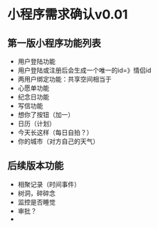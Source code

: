 # 小程序需求确认v0.01
## 第一版小程序功能列表

- 用户登陆功能
- 用户登陆或注册后会生成一个唯一的id=》情侣id
- 两用户绑定功能：共享空间相当于
- 心愿单功能
- 纪念日功能
- 写信功能
- 想你了按钮（加一）
- 日历（计划）
- 今天长这样（每日自拍？）
- 你的城市（对方自己的天气）





## 后续版本功能

- 相聚记录（时间事件）
- 树洞，碎碎念
- 监控是否睡觉
- 审批？
- 